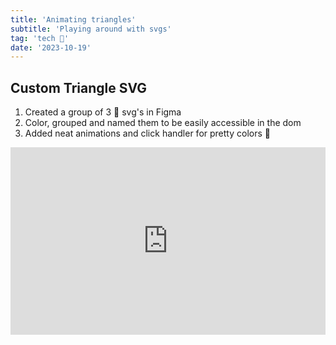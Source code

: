 ```yaml
---
title: 'Animating triangles'
subtitle: 'Playing around with svgs'
tag: 'tech 🤖'
date: '2023-10-19'
---
```


## Custom Triangle SVG
1. Created a group of 3 📐 svg's in Figma
2. Color, grouped and named them to be easily accessible in the dom
3. Added neat animations and click handler for pretty colors 🌈

<iframe height="300" style="width: 100%;" scrolling="no" title="Triangle Animations" src="https://codepen.io/doubles078/embed/ZEwzYgO?default-tab=html%2Cresult" frameborder="no" loading="lazy" >
</iframe>

